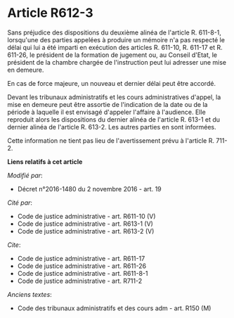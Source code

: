 # Article R612-3

Sans préjudice des dispositions du deuxième alinéa de l'article R. 611-8-1, lorsqu'une des parties appelées à produire un
mémoire n'a pas respecté le délai qui lui a été imparti en exécution des articles R. 611-10, R. 611-17 et R. 611-26, le
président de la formation de jugement ou, au Conseil d'Etat, le président de la chambre chargée de l'instruction peut lui
adresser une mise en demeure. 

En cas de force majeure, un nouveau et dernier délai peut être accordé. 

Devant les tribunaux administratifs et les cours administratives d'appel, la mise en demeure peut être assortie de
l'indication de la date ou de la période à laquelle il est envisagé d'appeler l'affaire à l'audience. Elle reproduit alors
les dispositions du dernier alinéa de l'article R. 613-1 et du dernier alinéa de l'article R. 613-2. Les autres parties en
sont informées. 

Cette information ne tient pas lieu de l'avertissement prévu à l'article R. 711-2.

**Liens relatifs à cet article**

_Modifié par_:

  - Décret n°2016-1480 du 2 novembre 2016 - art. 19

_Cité par_:

  - Code de justice administrative - art. R611-10 (V)
  - Code de justice administrative - art. R613-1 (V)
  - Code de justice administrative - art. R613-2 (V)

_Cite_:

  - Code de justice administrative - art. R611-17
  - Code de justice administrative - art. R611-26
  - Code de justice administrative - art. R611-8-1
  - Code de justice administrative - art. R711-2

_Anciens textes_:

  - Code des tribunaux administratifs et des cours adm - art. R150 (M)
